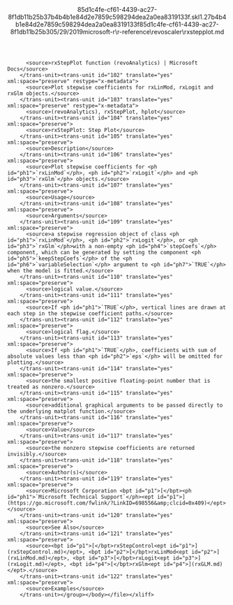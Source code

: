 <?xml version="1.0"?><xliff version="1.2" xmlns="urn:oasis:names:tc:xliff:document:1.2" xmlns:xsi="http://www.w3.org/2001/XMLSchema-instance" xsi:schemaLocation="urn:oasis:names:tc:xliff:document:1.2 xliff-core-1.2-transitional.xsd"><file datatype="xml" original="rxstepplot.md" source-language="en-US" target-language="en-US"><header><tool tool-id="mdxliff" tool-name="mdxliff" tool-version="1.0-8ab897d" tool-company="Microsoft" /><xliffext:skl_file_name xmlns:xliffext="urn:microsoft:content:schema:xliffextensions">85d1c4fe-cf61-4439-ac27-8f1db11b25b37b4b4b1e84d2e7859c598294dea2a0ea8319133f.skl</xliffext:skl_file_name><xliffext:version xmlns:xliffext="urn:microsoft:content:schema:xliffextensions">1.2</xliffext:version><xliffext:ms.openlocfilehash xmlns:xliffext="urn:microsoft:content:schema:xliffextensions">7b4b4b1e84d2e7859c598294dea2a0ea8319133f</xliffext:ms.openlocfilehash><xliffext:ms.sourcegitcommit xmlns:xliffext="urn:microsoft:content:schema:xliffextensions">85d1c4fe-cf61-4439-ac27-8f1db11b25b3</xliffext:ms.sourcegitcommit><xliffext:ms.lasthandoff xmlns:xliffext="urn:microsoft:content:schema:xliffextensions">05/29/2019</xliffext:ms.lasthandoff><xliffext:ms.openlocfilepath xmlns:xliffext="urn:microsoft:content:schema:xliffextensions">microsoft-r\r-reference\revoscaler\rxstepplot.md</xliffext:ms.openlocfilepath></header><body><group id="content" extype="content"><trans-unit id="101" translate="yes" xml:space="preserve" restype="x-metadata">
          <source>rxStepPlot function (revoAnalytics) | Microsoft Docs</source>
        </trans-unit><trans-unit id="102" translate="yes" xml:space="preserve" restype="x-metadata">
          <source>Plot stepwise coefficients for rxLinMod, rxLogit and rxGlm objects.</source>
        </trans-unit><trans-unit id="103" translate="yes" xml:space="preserve" restype="x-metadata">
          <source>(revoAnalytics), rxStepPlot, hplot</source>
        </trans-unit><trans-unit id="104" translate="yes" xml:space="preserve">
          <source>rxStepPlot: Step Plot</source>
        </trans-unit><trans-unit id="105" translate="yes" xml:space="preserve">
          <source>Description</source>
        </trans-unit><trans-unit id="106" translate="yes" xml:space="preserve">
          <source>Plot stepwise coefficients for <ph id="ph1">`rxLinMod`</ph>, <ph id="ph2">`rxLogit`</ph> and <ph id="ph3">`rxGlm`</ph> objects.</source>
        </trans-unit><trans-unit id="107" translate="yes" xml:space="preserve">
          <source>Usage</source>
        </trans-unit><trans-unit id="108" translate="yes" xml:space="preserve">
          <source>Arguments</source>
        </trans-unit><trans-unit id="109" translate="yes" xml:space="preserve">
          <source>a stepwise regression object of class <ph id="ph1">`rxLinMod`</ph>, <ph id="ph2">`rxLogit`</ph>, or <ph id="ph3">`rxGlm`</ph>with a non-empty <ph id="ph4">`stepCoefs`</ph> component, which can be generated by setting the component <ph id="ph5">`keepStepCoefs`</ph> of the <ph id="ph6">`variableSelection`</ph> argument to <ph id="ph7">`TRUE`</ph> when the model is fitted.</source>
        </trans-unit><trans-unit id="110" translate="yes" xml:space="preserve">
          <source>logical value.</source>
        </trans-unit><trans-unit id="111" translate="yes" xml:space="preserve">
          <source>If <ph id="ph1">`TRUE`</ph>, vertical lines are drawn at each step in the stepwise coefficient paths.</source>
        </trans-unit><trans-unit id="112" translate="yes" xml:space="preserve">
          <source>logical flag.</source>
        </trans-unit><trans-unit id="113" translate="yes" xml:space="preserve">
          <source>If <ph id="ph1">`TRUE`</ph>, coefficients with sum of absolute values less than <ph id="ph2">`eps`</ph> will be omitted for plotting.</source>
        </trans-unit><trans-unit id="114" translate="yes" xml:space="preserve">
          <source>the smallest positive floating-point number that is treated as nonzero.</source>
        </trans-unit><trans-unit id="115" translate="yes" xml:space="preserve">
          <source>additional graphical arguments to be passed directly to the underlying matplot function.</source>
        </trans-unit><trans-unit id="116" translate="yes" xml:space="preserve">
          <source>Value</source>
        </trans-unit><trans-unit id="117" translate="yes" xml:space="preserve">
          <source>the nonzero stepwise coefficients are returned invisibly.</source>
        </trans-unit><trans-unit id="118" translate="yes" xml:space="preserve">
          <source>Author(s)</source>
        </trans-unit><trans-unit id="119" translate="yes" xml:space="preserve">
          <source>Microsoft Corporation <bpt id="p1">[</bpt><ph id="ph1">`Microsoft Technical Support`</ph><ept id="p1">](https://go.microsoft.com/fwlink/?LinkID=698556&amp;clcid=0x409)</ept></source>
        </trans-unit><trans-unit id="120" translate="yes" xml:space="preserve">
          <source>See Also</source>
        </trans-unit><trans-unit id="121" translate="yes" xml:space="preserve">
          <source><bpt id="p1">[</bpt>rxStepControl<ept id="p1">](rxStepControl.md)</ept>, <bpt id="p2">[</bpt>rxLinMod<ept id="p2">](rxLinMod.md)</ept>, <bpt id="p3">[</bpt>rxLogit<ept id="p3">](rxLogit.md)</ept>, <bpt id="p4">[</bpt>rxGlm<ept id="p4">](rxGLM.md)</ept>.</source>
        </trans-unit><trans-unit id="122" translate="yes" xml:space="preserve">
          <source>Examples</source>
        </trans-unit></group></body></file></xliff>